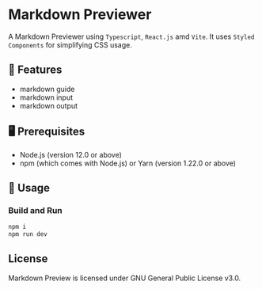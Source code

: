 # Markdown Previewer
A Markdown Previewer using `Typescript`, `React.js` amd `Vite`. It uses `Styled Components` for simplifying CSS usage.

## 🎯 Features

- markdown guide
- markdown input
- markdown output

## 🖥 Prerequisites

- Node.js (version 12.0 or above)
- npm (which comes with Node.js) or Yarn (version 1.22.0 or above)

## 🔧 Usage
### Build and Run

```TypeScript
npm i
npm run dev
```

## License
Markdown Preview is licensed under GNU General Public License v3.0.